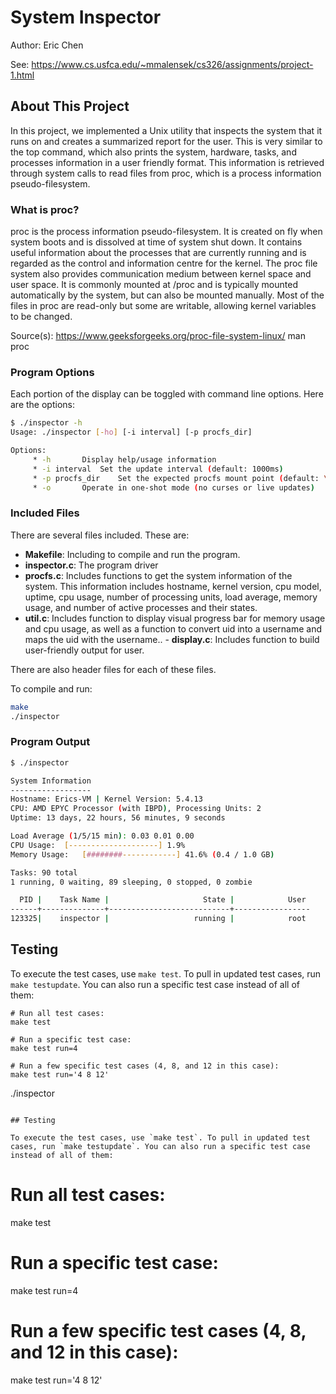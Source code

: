 # System Inspector

Author: Eric Chen

See: https://www.cs.usfca.edu/~mmalensek/cs326/assignments/project-1.html 

## About This Project
In this project, we implemented a Unix utility that inspects the system that it runs on and creates a summarized report for the user. This is very similar to the top command, which also prints the system, hardware, tasks, and processes information in a user friendly format. This information is retrieved through system calls to read files from proc, which is a process information pseudo-filesystem.

### What is proc?
proc is the process information pseudo-filesystem. It is created on fly when system boots and is dissolved at time of system shut down. It contains useful information about the processes that are currently running and is regarded as the control and information centre for the kernel. The proc file system also provides communication medium between kernel space and user space. It is commonly mounted at /proc and is typically mounted automatically by the system, but can also be mounted manually. Most of the files in proc are read-only but some are writable, allowing kernel variables to be changed.

Source(s): 
https://www.geeksforgeeks.org/proc-file-system-linux/ 
man proc

### Program Options
Each portion of the display can be toggled with command line options. Here are the options:

```bash
$ ./inspector -h
Usage: ./inspector [-ho] [-i interval] [-p procfs_dir]

Options:
     * -h		Display help/usage information
     * -i interval	Set the update interval (default: 1000ms)
     * -p procfs_dir	Set the expected procfs mount point (default: \proc)
     * -o		Operate in one-shot mode (no curses or live updates)

```

### Included Files
There are several files included. These are:
   - <b>Makefile</b>: Including to compile and run the program.
   - <b>inspector.c</b>: The program driver
   - <b>procfs.c</b>: Includes functions to get the system information of the system. This information includes hostname, kernel version, cpu model, uptime, cpu usage, number of processing units, load average, memory usage, and number of active processes and their states.
   - <b>util.c</b>: Includes function to display visual progress bar for memory usage and cpu usage, as well as a function to convert uid into a username and maps the uid with the username..    - <b>display.c</b>: Includes function to build user-friendly output for user.

There are also header files for each of these files.


To compile and run:

```bash
make
./inspector
```


### Program Output
```bash
$ ./inspector

System Information
------------------
Hostname: Erics-VM | Kernel Version: 5.4.13
CPU: AMD EPYC Processor (with IBPD), Processing Units: 2
Uptime: 13 days, 22 hours, 56 minutes, 9 seconds

Load Average (1/5/15 min): 0.03 0.01 0.00
CPU Usage:	[--------------------] 1.9%
Memory Usage:	[########------------] 41.6% (0.4 / 1.0 GB)

Tasks: 90 total
1 running, 0 waiting, 89 sleeping, 0 stopped, 0 zombie

  PID |    Task Name |                     State |            User 
------+--------------+---------------------------+-----------------
123325|    inspector |                   running |            root     

```

## Testing

To execute the test cases, use `make test`. To pull in updated test cases, run `make testupdate`. You can also run a specific test case instead of all of them:

```
# Run all test cases:
make test

# Run a specific test case:
make test run=4

# Run a few specific test cases (4, 8, and 12 in this case):
make test run='4 8 12'
```
./inspector
```

## Testing

To execute the test cases, use `make test`. To pull in updated test cases, run `make testupdate`. You can also run a specific test case instead of all of them:

```
# Run all test cases:
make test

# Run a specific test case:
make test run=4

# Run a few specific test cases (4, 8, and 12 in this case):
make test run='4 8 12'

